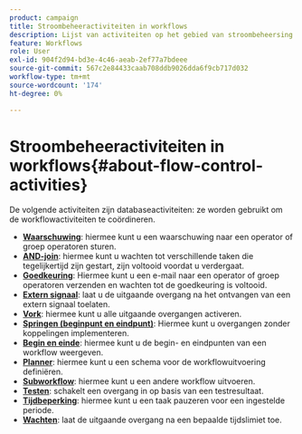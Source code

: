 ```yaml
---
product: campaign
title: Stroombeheeractiviteiten in workflows
description: Lijst van activiteiten op het gebied van stroombeheersing
feature: Workflows
role: User
exl-id: 904f2d94-bd3e-4c46-aeab-2ef77a7bdeee
source-git-commit: 567c2e84433caab708ddb9026dda6f9cb717d032
workflow-type: tm+mt
source-wordcount: '174'
ht-degree: 0%

---
```


# Stroombeheeractiviteiten in workflows{#about-flow-control-activities}

De volgende activiteiten zijn databaseactiviteiten: ze worden gebruikt om de workflowactiviteiten te coördineren.

* **[Waarschuwing](alert.md)**: hiermee kunt u een waarschuwing naar een operator of groep operatoren sturen.
* **[AND-join](and-join.md)**: hiermee kunt u wachten tot verschillende taken die tegelijkertijd zijn gestart, zijn voltooid voordat u verdergaat.
* **[Goedkeuring](approval.md)**: Hiermee kunt u een e-mail naar een operator of groep operatoren verzenden en wachten tot de goedkeuring is voltooid.
* **[Extern signaal](external-signal.md)**: laat u de uitgaande overgang na het ontvangen van een extern signaal toelaten.
* **[Vork](fork.md)**: hiermee kunt u alle uitgaande overgangen activeren.
* **[Springen (beginpunt en eindpunt)](jump--start-point-and-end-point-.md)**: Hiermee kunt u overgangen zonder koppelingen implementeren.
* **[Begin en einde](start-and-end.md)**: hiermee kunt u de begin- en eindpunten van een workflow weergeven.
* **[Planner](scheduler.md)**: hiermee kunt u een schema voor de workflowuitvoering definiëren.
* **[Subworkflow](sub-workflow.md)**: hiermee kunt u een andere workflow uitvoeren.
* **[Testen](test.md)**: schakelt een overgang in op basis van een testresultaat.
* **[Tijdbeperking](time-constraint.md)**: hiermee kunt u een taak pauzeren voor een ingestelde periode.
* **[Wachten](wait.md)**: laat de uitgaande overgang na een bepaalde tijdslimiet toe.
  <!--* **Task**: lets you configure task execution. Refer to the [Task](task.md) section.-->
